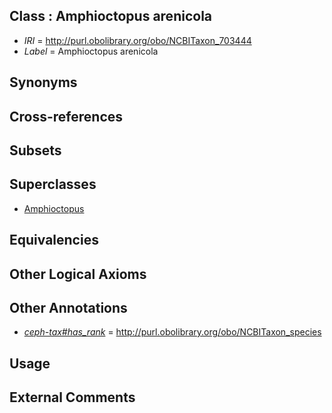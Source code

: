 
## Class : Amphioctopus arenicola

 * *IRI* = http://purl.obolibrary.org/obo/NCBITaxon_703444
 * *Label* = Amphioctopus arenicola

## Synonyms


## Cross-references


## Subsets


## Superclasses

 * [Amphioctopus](../../NCBITaxon/95/NCBITaxon_505395.md)

## Equivalencies


## Other Logical Axioms


## Other Annotations

 * *[ceph-tax#has_rank](../../ceph-tax#has/nk/ceph-tax#has_rank.md)* = http://purl.obolibrary.org/obo/NCBITaxon_species

## Usage


## External Comments

